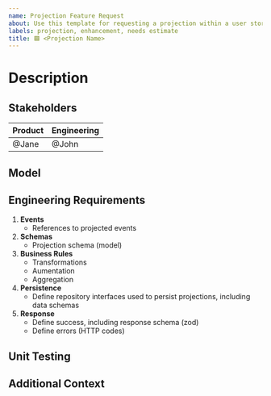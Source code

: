 ```yaml
---
name: Projection Feature Request
about: Use this template for requesting a projection within a user story.
labels: projection, enhancement, needs estimate
title: 🟩 <Projection Name>
---
```


# Description
<!-- A clear and concise description of the feature. -->

## Stakeholders
<!-- The main points of contact for questions relating to the scope of the feature. -->
| Product   | Engineering |
| --------- | ----------- |
| @Jane     | @John       |

## Model
<!-- A screenshot or reference to the slice of the model in context. -->

## Engineering Requirements
<!-- List of engineering items required as part of the feature. -->

1. **Events**
   - References to projected events
2. **Schemas**
   - Projection schema (model)
3. **Business Rules**
   - Transformations
   - Aumentation
   - Aggregation
4. **Persistence**
   - Define repository interfaces used to persist projections, including data schemas
5. **Response**
   - Define success, including response schema (zod)
   - Define errors (HTTP codes)

## Unit Testing
<!-- List unit testing scenarios in given-when-then format to cover this feature. -->

## Additional Context
<!-- (Optional) Any other context here, including unanswered hotspots. -->
